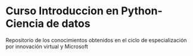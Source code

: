 # Curso Introduccion en Python-Ciencia de datos
Repositorio de los conocimientos  obtenidos en el ciclo de especialización por innovación virtual y Microsoft
